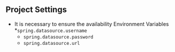 ## Project Settings

* It is necessary to ensure the availability Environment Variables
  *`spring.datasource.username`
  * `spring.datasource.password`
  * `spring.datasource.url`
